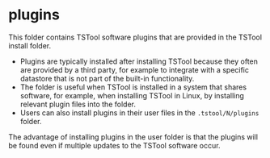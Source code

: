 # plugins #

This folder contains TSTool software plugins that are provided in the TSTool install folder.

*   Plugins are typically installed after installing TSTool because they
    often are provided by a third party, for example to integrate with a specific datastore
    that is not part of the built-in functionality.
*   The folder is useful when TSTool is installed in a system that shares software,
    for example, when installing TSTool in Linux, by installing relevant plugin files into the folder.
*   Users can also install plugins in their user files in the `.tstool/N/plugins` folder.

The advantage of installing plugins in the user folder is that the plugins will be found
even if multiple updates to the TSTool software occur.
